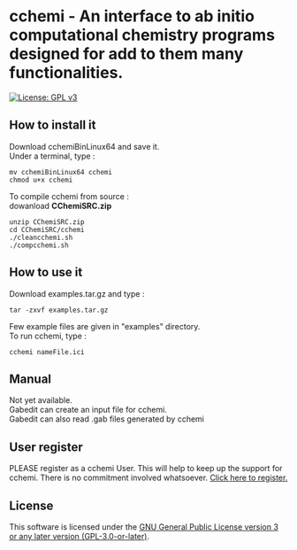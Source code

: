 # cchemi - An interface to ab initio computational chemistry programs designed for add to them many functionalities.

[![License: GPL v3](https://img.shields.io/badge/License-GPLv3-blue.svg)](https://www.gnu.org/licenses/gpl-3.0)

## How to install it 

Download  cchemiBinLinux64 and  save it.\
Under a terminal, type :
```console
mv cchemiBinLinux64 cchemi
chmod u+x cchemi
```
To compile cchemi from source :\
dowanload **CChemiSRC.zip**
```console
unzip CChemiSRC.zip
cd CChemiSRC/cchemi
./cleancchemi.sh
./compcchemi.sh
```


## How to use it

Download examples.tar.gz and type : 
```console
tar -zxvf examples.tar.gz
```
Few example files  are given in "examples" directory.\
To run cchemi, type :
```console
cchemi nameFile.ici
```

## Manual

Not yet available.\
Gabedit can create an input file for cchemi.\
Gabedit can also read .gab files generated by cchemi

## User register

PLEASE register as a cchemi User. This will help to keep up the support for cchemi. There is no commitment involved whatsoever.  [Click here to register.](https://docs.google.com/forms/d/e/1FAIpQLSf1IKbAlbHrQV13QjJnOxtwz_6-rU9jcF7Od4Zf2zIJSjyrEw/viewform)

 ## License

This software is licensed under the [GNU General Public License version 3 or any later version (GPL-3.0-or-later)](https://www.gnu.org/licenses/gpl.txt).
